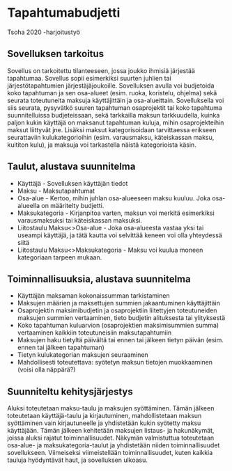 # Tapahtumabudjetti
Tsoha 2020 -harjoitustyö

## Sovelluksen tarkoitus
Sovellus on tarkoitettu tilanteeseen, jossa joukko ihmisiä järjestää tapahtumaa. Sovellus sopii esimerkiksi suurten juhlien tai järjestötapahtumien järjestäjäjoukoille.
Sovelluksen avulla voi budjetoida koko tapahtuman ja sen osa-alueet (esim. ruoka, koristelu, ohjelma) sekä seurata toteutuneita maksuja käyttäjittäin ja osa-alueittain.
Sovelluksella voi siis seurata, pysyvätkö suuren tapahtuman osaprojektit tai koko tapahtuma suunnitelluissa budjeteissaan, sekä tarkkailla maksun tarkkuudella, kuinka paljon kukin käyttäjä on maksanut tapahtuman kuluja, mihin osaprojekteihin maksut liittyvät jne. 
Lisäksi maksut kategorisoidaan tarvittaessa erikseen seurattaviin kulukategorioihin (esim. varausmaksu, käteiskassan maksu, kuititon kulu), ja maksuja voi tarkastella näistä kategorioista käsin.

## Taulut, alustava suunnitelma
* Käyttäjä - Sovelluksen käyttäjän tiedot
* Maksu - Maksutapahtumat
* Osa-alue - Kertoo, mihin juhlan osa-alueeseen maksu kuuluu. Joka osa-alueella on määritelty budjetti.
* Maksukategoria - Kirjanpitoa varten, maksun voi merkitä esimerkiksi varausmaksuksi tai käteiskassan maksuksi.
* Liitostaulu Maksu<>Osa-alue - Joka osa-alueesta vastaa yksi tai useampi käyttäjä, ja tätä kautta voi selvittää keneen voi olla yhteydessä siitä
* Liitostaulu Maksu<>Maksukategoria - Maksu voi kuulua moneen kategoriaan tarpeen mukaan.

## Toiminnallisuuksia, alustava suunnitelma
* Käyttäjän maksaman kokonaissumman tarkistaminen
* Maksujen määrien ja maksettujen summien jakaantuminen käyttäjittäin
* Osaprojektin maksimibudjetin ja osaprojektiin liitettyjen toteutuneiden maksujen summien vertaaminen, tieto budjetin alituksesta tai ylityksestä
* Koko tapahtuman kuluarvion (osaprojektien maksimisummien summa) vertaaminen kaikkiin toteutuneisiin maksutapahtumiin
* Maksujen haku tietyltä päivältä tai ennen tai jälkeen tietyn päivän (esim. ennen tai jälkeen tapahtuman)
* Tietyn kulukategorian maksujen seuraaminen
* Mahdollisesti toteutettava: syötetyn maksun tietojen muokkaaminen (voisi olla näppärä?)

## Suunniteltu kehitysjärjestys
Aluksi toteutetaan maksu-taulu ja maksujen syöttäminen. Tämän jälkeen toteutetaan käyttäjä-taulu ja kirjautuminen, mahdollistetaan maksun syöttäminen vain kirjautuneelle ja yhdistetään kukin syötetty maksu käyttäjään.
Tämän jälkeen kehitetään maksujen listaus- ja hakunäkymät, joissa aluksi rajatut toiminnallisuudet. 
Näkymän valmistuttua toteutetaan osa-alue- ja maksukategoria-taulut ja yhdistetään niiden toiminnallisuudet sovellukseen.
Viimeiseksi viimeistellään toiminnallisuudet, kuten kaikkia tauluja hyödyntävät haut, ja sovelluksen ulkoasu. 
